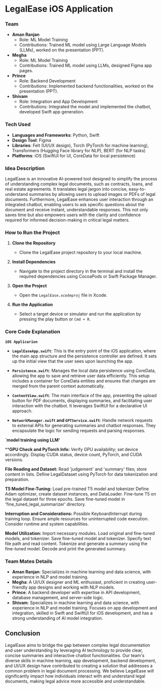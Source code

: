 # LegalEase iOS Application


### Team

- **Aman Ranjan**
  - Role: ML Model Training
  - Contributions: Trained ML model using Large Language Models (LLMs), worked on the presentation (PPT).
- **Megha**
  - Role: ML Model Training
  - Contributions: Trained ML model using LLMs, designed Figma app pages.
- **Prince**
  - Role: Backend Development
  - Contributions: Implemented backend functionalities, worked on the presentation (PPT).
- **Shivam**
  - Role: Integration and App Development
  - Contributions: Integrated the model and implemented the chatbot, developed Swift app generation.

### Tech Used

- **Languages and Frameworks**: Python, Swift
- **Design Tool**: Figma
- **Libraries**: Felt (UI/UX design), Torch (PyTorch for machine learning), Transformers (Hugging Face library for NLP), BERT (for NLP tasks)
- **Platforms**: iOS (SwiftUI for UI, CoreData for local persistence)

### Idea Description

LegalEase is an innovative AI-powered tool designed to simplify the process of understanding complex legal documents, such as contracts, loans, and real estate agreements. It translates legal jargon into concise, easy-to-understand summaries by allowing users to upload images or PDFs of legal documents. Furthermore, LegalEase enhances user interaction through an integrated chatbot, enabling users to ask specific questions about the document and receive instant, understandable responses. This not only saves time but also empowers users with the clarity and confidence required for informed decision-making in critical legal matters.

### How to Run the Project

1. **Clone the Repository**
   - Clone the LegalEase project repository to your local machine.

2. **Install Dependencies**
   - Navigate to the project directory in the terminal and install the required dependencies using CocoaPods or Swift Package Manager.

3. **Open the Project**
   - Open the `LegalEase.xcodeproj` file in Xcode.

4. **Run the Application**
   - Select a target device or simulator and run the application by pressing the play button or `Cmd + R`.

### Core Code Explanation

**`iOS Applicarion`**

- **`LegalEaseApp.swift`**: This is the entry point of the iOS application, where the main app structure and the persistence controller are defined. It sets up the initial view that the user sees upon launching the app.
  
- **`Persistence.swift`**: Manages the local data persistence using CoreData, allowing the app to save and retrieve user data efficiently. This setup includes a container for CoreData entities and ensures that changes are merged from the parent context automatically.
  
- **`ContentView.swift`**: The main interface of the app, presenting the upload button for PDF documents, displaying summaries, and facilitating user interaction with the chatbot. It leverages SwiftUI for a declarative UI approach.
  
- **`NetworkManager.swift` and `GPTService.swift`**: Handle network requests to external APIs for generating summaries and chatbot responses. They encapsulate the logic for sending requests and parsing responses.

**`model training using LLM'**

****GPU Check and PyTorch Info:**
Verify GPU availability; set device accordingly.
Display CUDA status, device count, PyTorch, and CUDA versions.

**File Reading and Dataset:**
Read 'judgement' and 'summary' files; store content in lists.
Define LegalDataset using PyTorch for data tokenization and preparation.

**T5 Model Fine-Tuning:**
Load pre-trained T5 model and tokenizer
Define Adam optimizer, create dataset instances, and DataLoader.
Fine-tune T5 on the legal dataset for three epochs.
Save fine-tuned model in 'fine_tuned_legal_summarizer' directory.

**Interruption and Considerations:**
Possible KeyboardInterrupt during training loop.
Ensure ample resources for uninterrupted code execution.
Consider runtime and system capabilities.

**Model Utilization:**
Import necessary modules.
Load original and fine-tuned models, and tokenizer.
Save fine-tuned model and tokenizer.
Specify text file path and read content.
Tokenize and generate a summary using the fine-tuned model.
Decode and print the generated summary.

### Team Mates Details

- **Aman Ranjan**: Specializes in machine learning and data science, with experience in NLP and model training.
- **Megha**: A UI/UX designer and ML enthusiast, proficient in creating user-friendly app designs and working with NLP models.
- **Prince**: A backend developer with expertise in API development, database management, and server-side logic.
- **Shivam**: Specializes in machine learning and data science, with experience in NLP and model training. Focuses on app development and integration, skilled in Swift and SwiftUI for iOS development, and has a strong understanding of AI model integration.

## Conclusion

LegalEase aims to bridge the gap between complex legal documentation and user understanding by leveraging AI technology to provide clear, concise summaries and interactive chatbot functionalities. Our team's diverse skills in machine learning, app development, backend development, and UI/UX design have contributed to creating a solution that addresses a common problem in legal document processing. We believe LegalEase will significantly impact how individuals interact with and understand legal documents, making legal advice more accessible and understandable.
